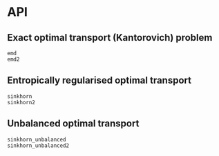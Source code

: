 # API

## Exact optimal transport (Kantorovich) problem

```@docs
emd
emd2
```

## Entropically regularised optimal transport

```@docs
sinkhorn
sinkhorn2
```

## Unbalanced optimal transport

```@docs
sinkhorn_unbalanced
sinkhorn_unbalanced2
```
